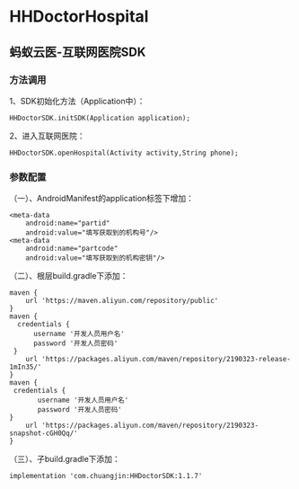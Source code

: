 # HHDoctorHospital

## 蚂蚁云医-互联网医院SDK

### 方法调用

1、SDK初始化方法（Application中）：

    HHDoctorSDK.initSDK(Application application);

2、进入互联网医院：

    HHDoctorSDK.openHospital(Activity activity,String phone);
   
   
### 参数配置

（一）、AndroidManifest的application标签下增加：

    <meta-data
        android:name="partid"
        android:value="填写获取到的机构号"/>
    <meta-data
        android:name="partcode"
        android:value="填写获取到的机构密钥"/>
        
        
（二）、根层build.gradle下添加：

    maven {
        url 'https://maven.aliyun.com/repository/public'
    }
    maven {
      credentials {
          username '开发人员用户名'
          password '开发人员密码'
     }
        url 'https://packages.aliyun.com/maven/repository/2190323-release-1mIn35/'
    }
    maven {
     credentials {
           username '开发人员用户名'
           password '开发人员密码'
    }
        url 'https://packages.aliyun.com/maven/repository/2190323-snapshot-cGH0Qq/'
    }
 
 （三）、子build.gradle下添加：
 
    implementation 'com.chuangjin:HHDoctorSDK:1.1.7'
 
